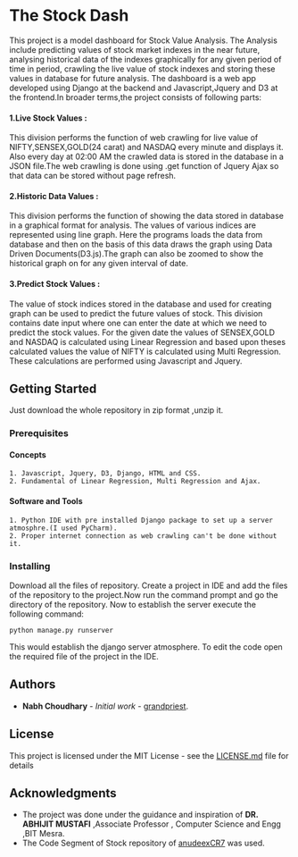 # The Stock Dash

This project is a model dashboard for Stock Value Analysis. The Analysis include predicting values of stock market indexes in the near future, analysing historical data of the indexes graphically for any given period of time in period, crawling the live value of stock indexes and storing these values in database for future analysis.
The dashboard is a web app developed using Django at the backend and Javascript,Jquery and D3 at the frontend.In broader terms,the project consists of following parts:

#### 1.Live Stock Values : 
This division performs the function of web crawling for live value of NIFTY,SENSEX,GOLD(24 carat) and NASDAQ every minute and displays it. Also every day at 02:00 AM the crawled data is stored in the database in a JSON file.The web crawling is done using .get function of Jquery Ajax so that data can be stored without page refresh.

#### 2.Historic Data Values : 
This division performs the function of showing the data stored in database in a graphical format for analysis. The values of various indices are represented using line graph. Here the programs loads the data from database and then on the basis of this data draws the graph using Data Driven Documents(D3.js).The graph can also be zoomed to show the historical graph on for any given interval of date.

#### 3.Predict Stock Values : 
The value of stock indices stored in the database and used for creating graph can be used to predict the future values of stock. This division contains date input where one can enter the date at which we need to predict the stock values. For the given date the values of SENSEX,GOLD and NASDAQ is calculated using Linear Regression and based upon theses calculated values the value of NIFTY is calculated using Multi Regression. These calculations are performed using Javascript and Jquery.


## Getting Started

Just download the whole repository in zip format ,unzip it. 
### Prerequisites

#### Concepts

```
1. Javascript, Jquery, D3, Django, HTML and CSS.
2. Fundamental of Linear Regression, Multi Regression and Ajax.
```
#### Software and Tools

```
1. Python IDE with pre installed Django package to set up a server atmosphre.(I used PyCharm).
2. Proper internet connection as web crawling can't be done without it.
```
### Installing

Download all the files of repository. Create a project in IDE and add the files of the repository to the project.Now run the command prompt and go the directory of the repository. Now to establish the server execute the following command:
```
python manage.py runserver
```
This would establish the django server atmosphere. To edit the code open the required file of the project in the IDE.

## Authors

* **Nabh Choudhary** - *Initial work* - [grandpriest](https://github.com/grandpriest).

## License

This project is licensed under the MIT License - see the [LICENSE.md](LICENSE.md) file for details

## Acknowledgments
* The project was done under the guidance and inspiration of **DR. ABHIJIT MUSTAFI** 
,Associate Professor , Computer Science and Engg ,BIT Mesra.
* The Code Segment of Stock repository of [anudeexCR7](https://github.com/anudeexCR7) was used.
